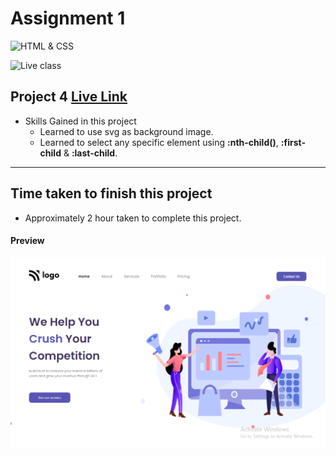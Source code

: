 # Assignment 1

![HTML & CSS](https://img.shields.io/badge/HTML-CSS-orange)

![Live class](https://img.shields.io/badge/LIVE--CLASS-PROJECT--4-lightgrey)


## Project 4 [Live Link](https://samdish-project-4.netlify.app)

-   Skills Gained in this project
    -   Learned to use svg as background image.
    -   Learned to select any specific element using **:nth-child()**, **:first-child** & **:last-child**.

---

## Time taken to finish this project

-   Approximately 2 hour taken to complete this project.

#### Preview

![Desktop](./assets/project-4.png)